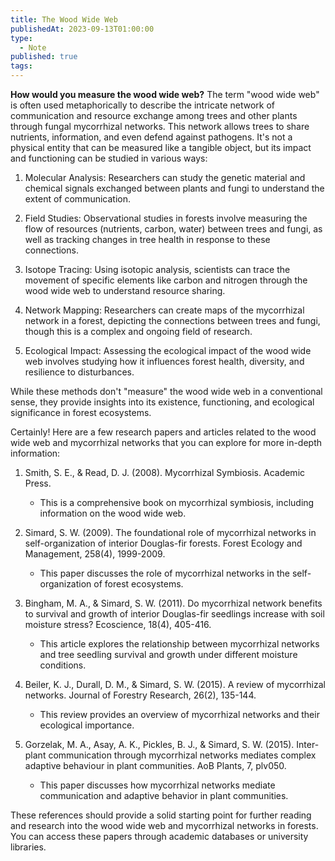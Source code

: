 ```yaml
---
title: The Wood Wide Web
publishedAt: 2023-09-13T01:00:00
type:
  - Note
published: true
tags:
---
```



**How would you measure the wood wide web?**
The term "wood wide web" is often used metaphorically to describe the intricate network of communication and resource exchange among trees and other plants through fungal mycorrhizal networks. This network allows trees to share nutrients, information, and even defend against pathogens. It's not a physical entity that can be measured like a tangible object, but its impact and functioning can be studied in various ways:

1. Molecular Analysis: Researchers can study the genetic material and chemical signals exchanged between plants and fungi to understand the extent of communication.

2. Field Studies: Observational studies in forests involve measuring the flow of resources (nutrients, carbon, water) between trees and fungi, as well as tracking changes in tree health in response to these connections.

3. Isotope Tracing: Using isotopic analysis, scientists can trace the movement of specific elements like carbon and nitrogen through the wood wide web to understand resource sharing.

4. Network Mapping: Researchers can create maps of the mycorrhizal network in a forest, depicting the connections between trees and fungi, though this is a complex and ongoing field of research.

5. Ecological Impact: Assessing the ecological impact of the wood wide web involves studying how it influences forest health, diversity, and resilience to disturbances.


While these methods don't "measure" the wood wide web in a conventional sense, they provide insights into its existence, functioning, and ecological significance in forest ecosystems.

Certainly! Here are a few research papers and articles related to the wood wide web and mycorrhizal networks that you can explore for more in-depth information:

1. Smith, S. E., & Read, D. J. (2008). Mycorrhizal Symbiosis. Academic Press.

    - This is a comprehensive book on mycorrhizal symbiosis, including information on the wood wide web.
2. Simard, S. W. (2009). The foundational role of mycorrhizal networks in self-organization of interior Douglas-fir forests. Forest Ecology and Management, 258(4), 1999-2009.

    - This paper discusses the role of mycorrhizal networks in the self-organization of forest ecosystems.
3. Bingham, M. A., & Simard, S. W. (2011). Do mycorrhizal network benefits to survival and growth of interior Douglas-fir seedlings increase with soil moisture stress? Ecoscience, 18(4), 405-416.

    - This article explores the relationship between mycorrhizal networks and tree seedling survival and growth under different moisture conditions.
4. Beiler, K. J., Durall, D. M., & Simard, S. W. (2015). A review of mycorrhizal networks. Journal of Forestry Research, 26(2), 135-144.

    - This review provides an overview of mycorrhizal networks and their ecological importance.
5. Gorzelak, M. A., Asay, A. K., Pickles, B. J., & Simard, S. W. (2015). Inter-plant communication through mycorrhizal networks mediates complex adaptive behaviour in plant communities. AoB Plants, 7, plv050.

    - This paper discusses how mycorrhizal networks mediate communication and adaptive behavior in plant communities.

These references should provide a solid starting point for further reading and research into the wood wide web and mycorrhizal networks in forests. You can access these papers through academic databases or university libraries.
